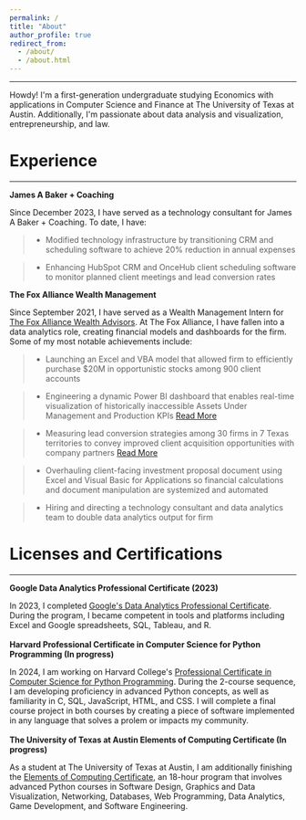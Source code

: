 ```yaml
---
permalink: /
title: "About"
author_profile: true
redirect_from: 
  - /about/
  - /about.html
---
```

------
Howdy! I'm a first-generation undergraduate studying Economics with applications in Computer Science and Finance at The University of Texas at Austin. Additionally, I'm passionate about data analysis and visualization, entrepreneurship, and law.


Experience
======
------
**James A Baker + Coaching**

Since December 2023, I have served as a technology consultant for James A Baker + Coaching. To date, I have:

> - Modified technology infrastructure by transitioning CRM and scheduling software to achieve 20% reduction in annual expenses

> - Enhancing HubSpot CRM and OnceHub client scheduling software to monitor planned client meetings and lead conversion rates

**The Fox Alliance Wealth Management**

Since September 2021, I have served as a Wealth Management Intern for [The Fox Alliance Wealth Advisors](https://www.foxalliancewealth.com/). At The Fox Alliance, I have fallen into a data analytics role, creating financial models and dashboards for the firm. Some of my most notable achievements include:

> - Launching an Excel and VBA model that allowed firm to efficiently purchase $20M in opportunistic stocks among 900 client accounts

> - Engineering a dynamic Power BI dashboard that enables real-time visualization of historically inaccessible Assets Under Management and Production KPIs [Read More](https://chamberlainlondon.github.io/portfolio/portfolio-2/)

> - Measuring lead conversion strategies among 30 firms in 7 Texas territories to convey improved client acquisition opportunities with company partners [Read More](https://chamberlainlondon.github.io/portfolio/portfolio-1/)

> - Overhauling client-facing investment proposal document using Excel and Visual Basic for Applications so financial calculations and document manipulation are systemized and automated

> - Hiring and directing a technology consultant and data analytics team to double data analytics output for firm


Licenses and Certifications
======
------
**Google Data Analytics Professional Certificate (2023)**

In 2023, I completed [Google's Data Analytics Professional Certificate](https://www.credly.com/badges/f57c583b-6caa-4b88-8111-3ab16a6be2ea/linked_in_profile). During the program, I became competent in tools and platforms including Excel and Google spreadsheets, SQL, Tableau, and R. 
<br>
<br>
**Harvard Professional Certificate in Computer Science for Python Programming (In progress)**

In 2024, I am working on Harvard College's [Professional Certificate in Computer Science for Python Programming](https://www.harvardonline.harvard.edu/course/professional-certificate-computer-science-python-programming). During the 2-course sequence, I am developing proficiency in advanced Python concepts, as well as familiarity in C, SQL, JavaScript, HTML, and CSS. I will complete a final course project in both courses by creating a piece of software implemented in any language that solves a prolem or impacts my community.
<br>
<br>
**The University of Texas at Austin Elements of Computing Certificate (In progress)**

As a student at The University of Texas at Austin, I am additionally finishing the [Elements of Computing Certificate](https://www.cs.utexas.edu/undergraduate-program/academics/elements-computing), an 18-hour program that involves advanced Python courses in Software Design, Graphics and Data Visualization, Networking, Databases, Web Programming, Data Analytics, Game Development, and Software Engineering.
